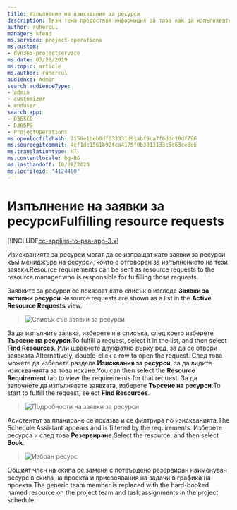```yaml
---
title: Изпълнение на изисквания за ресурси
description: Тази тема предоставя информация за това как да изпълнявате изисквания за ресурси.
author: ruhercul
manager: kfend
ms.service: project-operations
ms.custom:
- dyn365-projectservice
ms.date: 03/28/2019
ms.topic: article
ms.author: ruhercul
audience: Admin
search.audienceType:
- admin
- customizer
- enduser
search.app:
- D365CE
- D365PS
- ProjectOperations
ms.openlocfilehash: 7156e1beb0df033331d91abf9ca7f6ddc18df796
ms.sourcegitcommit: 4cf1dc1561b92fca4175f0b3813133c5e63ce8e6
ms.translationtype: HT
ms.contentlocale: bg-BG
ms.lasthandoff: 10/28/2020
ms.locfileid: "4124400"
---
```

# <a name="fulfilling-resource-requests"></a><span data-ttu-id="1bb7a-103">Изпълнение на заявки за ресурси</span><span class="sxs-lookup"><span data-stu-id="1bb7a-103">Fulfilling resource requests</span></span>

[!INCLUDE[cc-applies-to-psa-app-3.x](../includes/cc-applies-to-psa-app-3x.md)]

<span data-ttu-id="1bb7a-104">Изискванията за ресурси могат да се изпращат като заявки за ресурси към мениджъра на ресурси, който е отговорен за изпълнението на тези заявки.</span><span class="sxs-lookup"><span data-stu-id="1bb7a-104">Resource requirements can be sent as resource requests to the resource manager who is responsible for fulfilling those requests.</span></span>

<span data-ttu-id="1bb7a-105">Заявките за ресурси се показват като списък в изгледа **Заявки за активни ресурси**.</span><span class="sxs-lookup"><span data-stu-id="1bb7a-105">Resource requests are shown as a list in the **Active Resource Requests** view.</span></span>

> ![Списък със заявки за ресурси](media/Resource-Management-image59.png)

<span data-ttu-id="1bb7a-107">За да изпълните заявка, изберете я в списъка, след което изберете **Търсене на ресурси**.</span><span class="sxs-lookup"><span data-stu-id="1bb7a-107">To fulfill a request, select it in the list, and then select **Find Resources**.</span></span> <span data-ttu-id="1bb7a-108">Или щракнете двукратно върху ред, за да се отвори заявката.</span><span class="sxs-lookup"><span data-stu-id="1bb7a-108">Alternatively, double-click a row to open the request.</span></span> <span data-ttu-id="1bb7a-109">След това можете да изберете раздела **Изисквания за ресурси**, за да видите изискванията за това искане.</span><span class="sxs-lookup"><span data-stu-id="1bb7a-109">You can then select the **Resource Requirement** tab to view the requirements for that request.</span></span> <span data-ttu-id="1bb7a-110">За да започнете да изпълнявате заявката, изберете **Търсене на ресурси**.</span><span class="sxs-lookup"><span data-stu-id="1bb7a-110">To start to fulfill the request, select **Find Resources**.</span></span>

> ![Подробности на заявки за ресурси](media/Resource-Management-image60.png)

<span data-ttu-id="1bb7a-112">Асистентът за планиране се показва и се филтрира по изискванията.</span><span class="sxs-lookup"><span data-stu-id="1bb7a-112">The Schedule Assistant appears and is filtered by the requirements.</span></span> <span data-ttu-id="1bb7a-113">Изберете ресурса и след това **Резервиране**.</span><span class="sxs-lookup"><span data-stu-id="1bb7a-113">Select the resource, and then select **Book**.</span></span>

> ![Избран ресурс](media/Resource-Management-image61.png)

<span data-ttu-id="1bb7a-115">Общият член на екипа се заменя с потвърдено резервиран наименуван ресурс в екипа на проекта и присвоявания на задачи в графика на проекта.</span><span class="sxs-lookup"><span data-stu-id="1bb7a-115">The generic team member is replaced with the hard-booked named resource on the project team and task assignments in the project schedule.</span></span>
